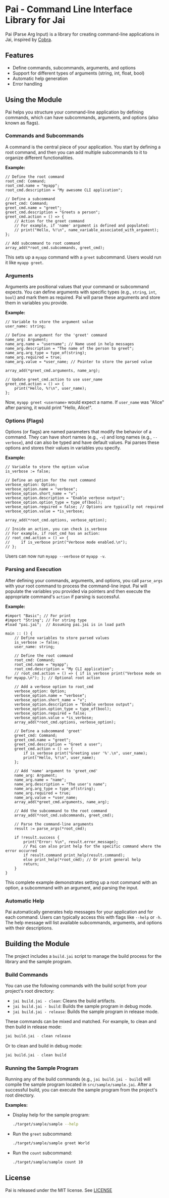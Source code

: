 # Pai - Command Line Interface Library for Jai

Pai (Parse Arg Input) is a library for creating command-line applications in Jai, inspired by [Cobra](https://github.com/spf13/cobra).

## Features

- Define commands, subcommands, arguments, and options
- Support for different types of arguments (string, int, float, bool)
- Automatic help generation
- Error handling

## Using the Module

Pai helps you structure your command-line application by defining commands, which can have subcommands, arguments, and options (also known as flags).

### Commands and Subcommands

A command is the central piece of your application. You start by defining a root command, and then you can add multiple subcommands to it to organize different functionalities.

**Example:**
```jai
// Define the root command
root_cmd: Command;
root_cmd.name = "myapp";
root_cmd.description = "My awesome CLI application";

// Define a subcommand
greet_cmd: Command;
greet_cmd.name = "greet";
greet_cmd.description = "Greets a person";
greet_cmd.action = () => {
    // Action for the greet command
    // For example, if 'name' argument is defined and populated:
    // print("Hello, %!\n", name_variable_associated_with_argument);
};

// Add subcommand to root command
array_add(*root_cmd.subcommands, greet_cmd);
```
This sets up a `myapp` command with a `greet` subcommand. Users would run it like `myapp greet`.

### Arguments

Arguments are positional values that your command or subcommand expects. You can define arguments with specific types (e.g., `string`, `int`, `bool`) and mark them as required. Pai will parse these arguments and store them in variables you provide.

**Example:**
```jai
// Variable to store the argument value
user_name: string;

// Define an argument for the 'greet' command
name_arg: Argument;
name_arg.name = "username"; // Name used in help messages
name_arg.description = "The name of the person to greet";
name_arg.arg_type = type_of(string);
name_arg.required = true;
name_arg.value = *user_name; // Pointer to store the parsed value

array_add(*greet_cmd.arguments, name_arg);

// Update greet_cmd.action to use user_name
greet_cmd.action = () => {
    print("Hello, %!\n", user_name);
};
```
Now, `myapp greet <username>` would expect a name. If `user_name` was "Alice" after parsing, it would print "Hello, Alice!".

### Options (Flags)

Options (or flags) are named parameters that modify the behavior of a command. They can have short names (e.g., `-v`) and long names (e.g., `--verbose`), and can also be typed and have default values. Pai parses these options and stores their values in variables you specify.

**Example:**
```jai
// Variable to store the option value
is_verbose := false;

// Define an option for the root command
verbose_option: Option;
verbose_option.name = "verbose";
verbose_option.short_name = "v";
verbose_option.description = "Enable verbose output";
verbose_option.option_type = type_of(bool);
verbose_option.required = false; // Options are typically not required
verbose_option.value = *is_verbose;

array_add(*root_cmd.options, verbose_option);

// Inside an action, you can check is_verbose
// For example, if root_cmd has an action:
// root_cmd.action = () => {
//     if is_verbose print("Verbose mode enabled.\n");
// };
```
Users can now run `myapp --verbose` or `myapp -v`.

### Parsing and Execution

After defining your commands, arguments, and options, you call `parse_args` with your root command to process the command-line input. Pai will populate the variables you provided via pointers and then execute the appropriate command's `action` if parsing is successful.

**Example:**
```jai
#import "Basic"; // For print
#import "String"; // For string type
#load "pai.jai";  // Assuming pai.jai is in load path

main :: () {
    // Define variables to store parsed values
    is_verbose := false;
    user_name: string;

    // Define the root command
    root_cmd: Command;
    root_cmd.name = "myapp";
    root_cmd.description = "My CLI application";
    // root_cmd.action = () => { if is_verbose print("Verbose mode on for myapp.\n"); }; // Optional root action

    // Add a verbose option to root_cmd
    verbose_option: Option;
    verbose_option.name = "verbose";
    verbose_option.short_name = "v";
    verbose_option.description = "Enable verbose output";
    verbose_option.option_type = type_of(bool);
    verbose_option.required = false;
    verbose_option.value = *is_verbose;
    array_add(*root_cmd.options, verbose_option);

    // Define a subcommand 'greet'
    greet_cmd: Command;
    greet_cmd.name = "greet";
    greet_cmd.description = "Greet a user";
    greet_cmd.action = () => {
        if is_verbose print("Greeting user '%'.\n", user_name);
        print("Hello, %!\n", user_name);
    };

    // Add 'name' argument to 'greet_cmd'
    name_arg: Argument;
    name_arg.name = "name";
    name_arg.description = "The user's name";
    name_arg.arg_type = type_of(string);
    name_arg.required = true;
    name_arg.value = *user_name;
    array_add(*greet_cmd.arguments, name_arg);
    
    // Add the subcommand to the root command
    array_add(*root_cmd.subcommands, greet_cmd);

    // Parse the command-line arguments
    result := parse_args(*root_cmd);

    if !result.success {
        print("Error: %\n", result.error_message);
        // Pai can also print help for the specific command where the error occurred
        if result.command print_help(result.command); 
        else print_help(*root_cmd); // Or print general help
        return;
    }
}
```
This complete example demonstrates setting up a root command with an option, a subcommand with an argument, and parsing the input.

### Automatic Help

Pai automatically generates help messages for your application and for each command. Users can typically access this with flags like `--help` or `-h`. The help message will list available subcommands, arguments, and options with their descriptions.

## Building the Module

The project includes a `build.jai` script to manage the build process for the library and the sample program.

### Build Commands

You can use the following commands with the build script from your project's root directory:

-   `jai build.jai - clean`: Cleans the build artifacts.
-   `jai build.jai - build`: Builds the sample program in debug mode.
-   `jai build.jai - release`: Builds the sample program in release mode.

These commands can be mixed and matched. For example, to clean and then build in release mode:
```sh
jai build.jai - clean release
```
Or to clean and build in debug mode:
```sh
jai build.jai - clean build
```

### Running the Sample Program

Running any of the build commands (e.g., `jai build.jai - build`) will compile the sample program located in `src/sample/sample.jai`. After a successful build, you can execute the sample program from the project's root directory.

**Examples:**

-   Display help for the sample program:
    ```sh
    ./target/sample/sample --help
    ```
-   Run the `greet` subcommand:
    ```sh
    ./target/sample/sample greet World
    ```
-   Run the `count` subcommand:
    ```sh
    ./target/sample/sample count 10
    ```

## License

Pai is released under the MIT license. See [LICENSE](LICENSE)
